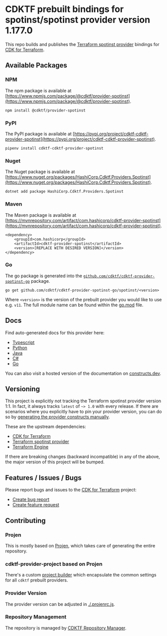 # CDKTF prebuilt bindings for spotinst/spotinst provider version 1.177.0

This repo builds and publishes the [Terraform spotinst provider](https://registry.terraform.io/providers/spotinst/spotinst/1.177.0/docs) bindings for [CDK for Terraform](https://cdk.tf).

## Available Packages

### NPM

The npm package is available at [https://www.npmjs.com/package/@cdktf/provider-spotinst](https://www.npmjs.com/package/@cdktf/provider-spotinst).

`npm install @cdktf/provider-spotinst`

### PyPI

The PyPI package is available at [https://pypi.org/project/cdktf-cdktf-provider-spotinst](https://pypi.org/project/cdktf-cdktf-provider-spotinst).

`pipenv install cdktf-cdktf-provider-spotinst`

### Nuget

The Nuget package is available at [https://www.nuget.org/packages/HashiCorp.Cdktf.Providers.Spotinst](https://www.nuget.org/packages/HashiCorp.Cdktf.Providers.Spotinst).

`dotnet add package HashiCorp.Cdktf.Providers.Spotinst`

### Maven

The Maven package is available at [https://mvnrepository.com/artifact/com.hashicorp/cdktf-provider-spotinst](https://mvnrepository.com/artifact/com.hashicorp/cdktf-provider-spotinst).

```
<dependency>
    <groupId>com.hashicorp</groupId>
    <artifactId>cdktf-provider-spotinst</artifactId>
    <version>[REPLACE WITH DESIRED VERSION]</version>
</dependency>
```

### Go

The go package is generated into the [`github.com/cdktf/cdktf-provider-spotinst-go`](https://github.com/cdktf/cdktf-provider-spotinst-go) package.

`go get github.com/cdktf/cdktf-provider-spotinst-go/spotinst/<version>`

Where `<version>` is the version of the prebuilt provider you would like to use e.g. `v11`. The full module name can be found
within the [go.mod](https://github.com/cdktf/cdktf-provider-spotinst-go/blob/main/spotinst/go.mod#L1) file.

## Docs

Find auto-generated docs for this provider here:

* [Typescript](./docs/API.typescript.md)
* [Python](./docs/API.python.md)
* [Java](./docs/API.java.md)
* [C#](./docs/API.csharp.md)
* [Go](./docs/API.go.md)

You can also visit a hosted version of the documentation on [constructs.dev](https://constructs.dev/packages/@cdktf/provider-spotinst).

## Versioning

This project is explicitly not tracking the Terraform spotinst provider version 1:1. In fact, it always tracks `latest` of `~> 1.0` with every release. If there are scenarios where you explicitly have to pin your provider version, you can do so by [generating the provider constructs manually](https://cdk.tf/imports).

These are the upstream dependencies:

* [CDK for Terraform](https://cdk.tf)
* [Terraform spotinst provider](https://registry.terraform.io/providers/spotinst/spotinst/1.177.0)
* [Terraform Engine](https://terraform.io)

If there are breaking changes (backward incompatible) in any of the above, the major version of this project will be bumped.

## Features / Issues / Bugs

Please report bugs and issues to the [CDK for Terraform](https://cdk.tf) project:

* [Create bug report](https://cdk.tf/bug)
* [Create feature request](https://cdk.tf/feature)

## Contributing

### Projen

This is mostly based on [Projen](https://github.com/projen/projen), which takes care of generating the entire repository.

### cdktf-provider-project based on Projen

There's a custom [project builder](https://github.com/cdktf/cdktf-provider-project) which encapsulate the common settings for all `cdktf` prebuilt providers.

### Provider Version

The provider version can be adjusted in [./.projenrc.js](./.projenrc.js).

### Repository Management

The repository is managed by [CDKTF Repository Manager](https://github.com/cdktf/cdktf-repository-manager/).
